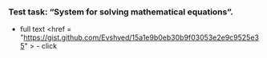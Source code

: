 ### Test task: “System for solving mathematical equations”.
* full text <href = "https://gist.github.com/Evshved/15a1e9b0eb30b9f03053e2e9c9525e35" > - click </href>
